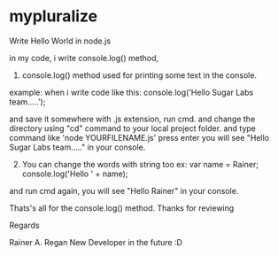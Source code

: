 # mypluralize
Write Hello World in node.js

in my code, i write console.log() method,

1. console.log() method used for printing some text in the console.

example:
when i write code like this:
console.log('Hello Sugar Labs team.....');

and save it somewhere with .js extension,
run cmd.
and change the directory using "cd" command to your local project folder.
and type command like 'node YOURFILENAME.js'
press enter
you will see "Hello Sugar Labs team....." in your console.


2. You can change the words with string too
ex:
var name = Rainer;
console.log('Hello ' + name);

and run cmd again,
you will see "Hello Rainer" in your console.

Thats's all for the console.log() method.
Thanks for reviewing

Regards

Rainer A. Regan
New Developer in the future :D

